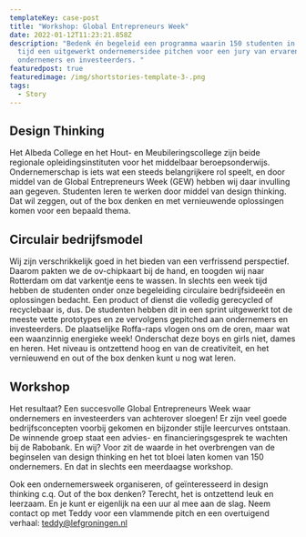 ```yaml
---
templateKey: case-post
title: "Workshop: Global Entrepreneurs Week"
date: 2022-01-12T11:23:21.858Z
description: "Bedenk én begeleid een programma waarin 150 studenten in een week
  tijd een uitgewerkt ondernemersidee pitchen voor een jury van ervaren
  ondernemers en investeerders. "
featuredpost: true
featuredimage: /img/shortstories-template-3-.png
tags:
  - Story
---
```

## Design Thinking

Het Albeda College en het Hout- en Meubileringscollege zijn beide regionale opleidingsinstituten voor het middelbaar beroepsonderwijs. Ondernemerschap is iets wat een steeds belangrijkere rol speelt, en door middel van de Global Entrepreneurs Week (GEW) hebben wij daar invulling aan gegeven. Studenten leren te werken door middel van design thinking. Dat wil zeggen, out of the box denken en met vernieuwende oplossingen komen voor een bepaald thema. 

## Circulair bedrijfsmodel

Wij zijn verschrikkelijk goed in het bieden van een verfrissend perspectief. Daarom pakten we de ov-chipkaart bij de hand, en toogden wij naar Rotterdam om dat varkentje eens te wassen. In slechts een week tijd hebben de studenten onder onze begeleiding circulaire bedrijfsideeën en oplossingen bedacht. Een product of dienst die volledig gerecycled of recyclebaar is, dus. De studenten hebben dit in een sprint uitgewerkt tot de meeste vette prototypes en ze vervolgens gepitched aan ondernemers en investeerders. De plaatselijke Roffa-raps vlogen ons om de oren, maar wat een waanzinnig energieke week! Onderschat deze boys en girls niet, dames en heren. Het niveau is ontzettend hoog en van de creativiteit, en het vernieuwend en out of the box denken kunt u nog wat leren.

## Workshop 

Het resultaat? Een succesvolle Global Entrepreneurs Week waar ondernemers en investeerders van achterover sloegen! Er zijn veel goede bedrijfsconcepten voorbij gekomen en bijzonder stijle leercurves ontstaan. De winnende groep staat een advies- en financieringsgesprek te wachten bij de Rabobank. En wij? Voor zit de waarde in het overbrengen van de beginselen van design thinking en het tot bloei laten komen van 150 ondernemers. En dat in slechts een meerdaagse workshop.

Ook een ondernemersweek organiseren, of geïnteresseerd in design thinking c.q. Out of the box denken? Terecht, het is ontzettend leuk en leerzaam. En je kunt er eigenlijk na een uur al mee aan de slag. Neem contact op met Teddy voor een vlammende pitch en een overtuigend verhaal: [teddy@lefgroningen.nl](mailto:teddy@lefgroningen.nl)